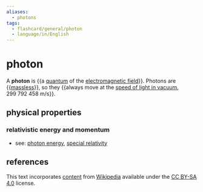 ```yaml
---
aliases:
  - photons
tags:
  - flashcard/general/photon
  - language/in/English
---
```


# photon

A __photon__ is {{a [quantum](quantum.md) of the [electromagnetic field](electromagnetic%20field.md)}}. Photons are {{[massless](massless%20particle.md)}}, so they {{always move at the [speed of light in vacuum](speed%20of%20light.md), 299&nbsp;792&nbsp;458&nbsp;m/s}}.

## physical properties

### relativistic energy and momentum

- see: [photon energy](./photon%20energy.md), [special relativity](special%20relativity.md)

## references

This text incorporates [content](https://en.wikipedia.org/wiki/photon) from [Wikipedia](Wikipedia.md) available under the [CC BY-SA 4.0](https://creativecommons.org/licenses/by-sa/4.0/) license.
